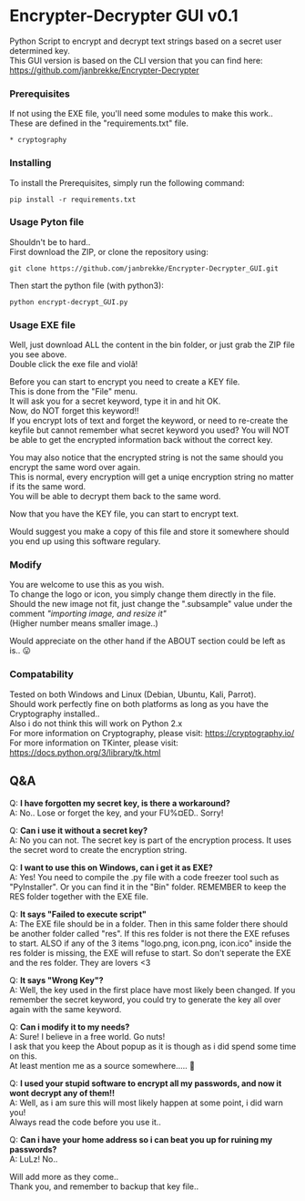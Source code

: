 # Encrypter-Decrypter GUI v0.1
Python Script to encrypt and decrypt text strings based on a secret user determined key.  
This GUI version is based on the CLI version that you can find here:\
https://github.com/janbrekke/Encrypter-Decrypter


### Prerequisites

If not using the EXE file, you'll need some modules to make this work..\
These are defined in the "requirements.txt" file.

```
* cryptography
```
### Installing

To install the Prerequisites, simply run the following command:

```
pip install -r requirements.txt
```
### Usage Pyton file
Shouldn't be to hard..  
First download the ZIP, or clone the repository using:

```
git clone https://github.com/janbrekke/Encrypter-Decrypter_GUI.git
```
Then start the python file (with python3):

```
python encrypt-decrypt_GUI.py
```

### Usage EXE file
Well, just download ALL the content in the bin folder, or just grab the ZIP file you see above.\
Double click the exe file and violã!

Before you can start to encrypt you need to create a KEY file.\
This is done from the "File" menu.\
It will ask you for a secret keyword, type it in and hit OK.\
Now, do NOT forget this keyword!!\
If you encrypt lots of text and forget the keyword, or need to re-create the keyfile but cannot remember what secret keyword you used?  You will NOT be able to get the encrypted information back without the correct key.

You may also notice that the encrypted string is not the same should you encrypt the same word over again.  
This is normal, every encryption will get a uniqe encryption string no matter if its the same word.  
You will be able to decrypt them back to the same word.

Now that you have the KEY file, you can start to encrypt text.

Would suggest you make a copy of this file and store it somewhere should you end up using this software regulary.

### Modify
You are welcome to use this as you wish.\
To change the logo or icon, you simply change them directly in the file.\
Should the new image not fit, just change the ".subsample" value under the comment _"importing image, and resize it"_ \
(Higher number means smaller image..)

Would appreciate on the other hand if the ABOUT section could be left as is.. :stuck_out_tongue:


### Compatability
Tested on both Windows and Linux (Debian, Ubuntu, Kali, Parrot).\
Should work perfectly fine on both platforms as long as you have the Cryptography installed..\
Also i do not think this will work on Python 2.x\
For more information on Cryptography, please visit: https://cryptography.io/  
For more information on TKinter, please visit: https://docs.python.org/3/library/tk.html

## Q&A
Q: **I have forgotten my secret key, is there a workaround?**  
A: No.. Lose or forget the key, and your FU%¤ED.. Sorry!

Q: **Can i use it without a secret key?**  
A: No you can not. The secret key is part of the encryption process. It uses the secret word to create the encryption string.

Q: **I want to use this on Windows, can i get it as EXE?**  
A: Yes! You need to compile the .py file with a code freezer tool such as "PyInstaller".
   Or you can find it in the "Bin" folder.
   REMEMBER to keep the RES folder together with the EXE file.

Q: **It says "Failed to execute script"**\
A: The EXE file should be in a folder. Then in this same folder there should be another folder called "res".
   If this res folder is not there the EXE refuses to start.
   ALSO if any of the 3 items "logo.png, icon.png, icon.ico" inside the res folder is missing, the EXE will refuse to start.
   So don't seperate the EXE and the res folder. They are lovers <3

Q: **It says "Wrong Key"?**  
A: Well, the key used in the first place have most likely been changed. If you remember the secret keyword, you could try to generate the key all over again with the same keyword.

Q: **Can i modify it to my needs?**  
A: Sure! I believe in a free world. Go nuts!  
I ask that you keep the About popup as it is though as i did spend some time on this.  
At least mention me as a source somewhere..... :pray:

Q: **I used your stupid software to encrypt all my passwords, and now it wont decrypt any of them!!**  
A: Well, as i am sure this will most likely happen at some point, i did warn you!  
Always read the code before you use it..

Q: **Can i have your home address so i can beat you up for ruining my passwords?**  
A: LuLz! No..

Will add more as they come..  
Thank you, and remember to backup that key file..
